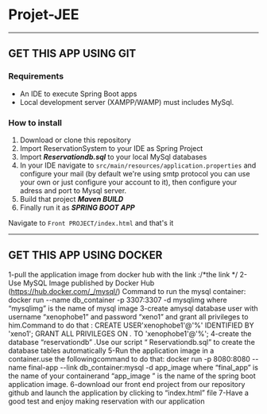 # Projet-JEE


---

## GET THIS APP USING GIT

### Requirements

+ An IDE to execute Spring Boot apps
+ Local development server (XAMPP/WAMP) must includes MySql.

### How to install

1. Download or clone this repository
2. Import ReservationSystem to your IDE as Spring Project
3. Import ***Reservationdb.sql***  to your local MySql databases
4. In your IDE navigate to ```src/main/resources/application.properties``` and configure your mail (by default we're using smtp protocol you can use your own or just configure your account to it), then configure your adress and port to Mysql server. 
5. Build that project ***Maven BUILD***
6. Finally run it as ***SPRING BOOT APP***

Navigate to ```Front PROJECT/index.html``` and that's it 

---

## GET THIS APP USING DOCKER

1-pull the application image from docker hub with the link :/*the link */
2-Use MySQL Image published by Docker Hub (https://hub.docker.com/_/mysql/) Command to run the mysql container:
docker run --name db_container -p 3307:3307 -d mysqlimg
where “mysqlimg” is the name of mysql image
3-create amysql database user with username “xenophobe1” and password “xeno1” and grant all privileges to him.Command to do that :
CREATE USER'xenophobe1'@'%' IDENTIFIED BY 'xeno1';
GRANT ALL PRIVILEGES ON *.* TO 'xenophobe1'@'%';
4-create the database “reservationdb” .Use our script “ Reservationdb.sql” to create the database tables automatically 
5-Run the application image in a container.use the followingcommand to do that:
docker run -p 8080:8080 --name final-app --link db_container:mysql -d app_image
where “final_app” is the name of your  containerand “app_image ” is the name of the spring boot application image.
6-download our front end project from our repository github and launch the application by clicking to “index.html” file 
7-Have a good test and enjoy making reservation with our application

